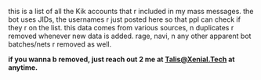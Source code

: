 this is a list of all the Kik accounts that r included in my mass messages. the bot uses JIDs, the usernames r just posted here so that ppl can check if they r on the list. this data comes from various sources, n duplicates r removed whenever new data is added. rage, navi, n any other apparent bot batches/nets r removed as well.

**if you wanna b removed, just reach out 2 me at Talis@Xenial.Tech at anytime.**
